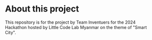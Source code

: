 # About this project

This repository is for the project by Team Inventuers for the 2024 Hackathon hosted by Little Code Lab Myanmar on the theme of "Smart City". 
